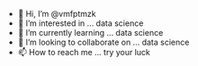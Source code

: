 - 👋 Hi, I’m @vmfptmzk
- 👀 I’m interested in ... data science
- 🌱 I’m currently learning ... data science
- 💞️ I’m looking to collaborate on ... data science
- 📫 How to reach me ... try your luck

<!---
vmfptmzk/vmfptmzk is a ✨ special ✨ repository because its `README.md` (this file) appears on your GitHub profile.
You can click the Preview link to take a look at your changes.
--->
